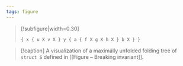 ```yaml
---
tags: figure
---
```


> [!subfigure|width=0.30]
> ```{.folding-tree root="$\\T_s$"}
> { x { u X v X } y { a { f X g X h X } b X } }
> ```

> [!caption]
> A visualization of a maximally unfolded folding tree of `struct S` defined in [[Figure – Breaking invariant]].
